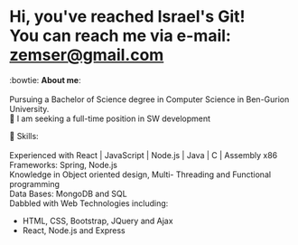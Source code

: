 # Hi, you've reached Israel's Git! <br/>  You can reach me via e-mail: zemser@gmail.com 
:bowtie: **About me**:\
\
Pursuing a Bachelor of Science degree in Computer Science in Ben-Gurion University.\
:mag_right: I am seeking a full-time position in SW development

:briefcase: Skills:\
\
Experienced with React | JavaScript | Node.js | Java | C | Assembly x86\
Frameworks: Spring, Node.js\
Knowledge in Object oriented design, Multi- Threading and Functional programming\
Data Bases: MongoDB and SQL\
Dabbled with Web Technologies including:
- HTML, CSS, Bootstrap, JQuery and Ajax
- React, Node.js and Express



<!--
**zemser/zemser** is a ✨ _special_ ✨ repository because its `README.md` (this file) appears on your GitHub profile.

Here are some ideas to get you started:

- 🔭 I’m currently working on ...
- 🌱 I’m currently learning ...
- 👯 I’m looking to collaborate on ...
- 🤔 I’m looking for help with ...
- 💬 Ask me about ...
- 📫 How to reach me: ...
- 😄 Pronouns: ...
- ⚡ Fun fact: ...
-->
